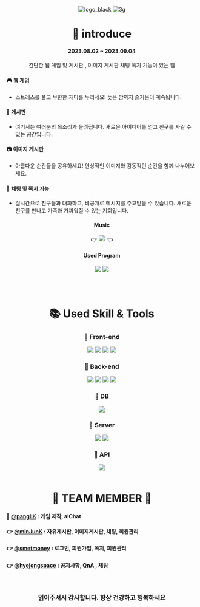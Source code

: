 <div align="center">
	
![logo_black](https://github.com/pangilK/TAG1/assets/129753181/b4ad3416-3126-4760-bc57-f91e52f9c0e1)
![3g](https://github.com/pangilK/TAG1/assets/129753181/ca260d87-6c6c-4a83-ada1-4646e167fd20)

#  👀 introduce
#### 2023.08.02 ~ 2023.09.04
간단한 웹 게임 및 게시판 , 이미지 게시판 채팅 쪽지 기능이 있는 웹
<br>
<div align="left"> 
	
#### 🎮 웹 게임
- 스트레스를 풀고 무한한 재미를 누리세요! 늦은 밤까지 즐거움이 계속됩니다.

#### 📢 게시판
- 여기서는 여러분의 목소리가 들려집니다. 새로운 아이디어를 얻고 친구를 사귈 수 있는 공간입니다.

#### 📷 이미지 게시판
- 아름다운 순간들을 공유하세요! 인상적인 이미지와 감동적인 순간을 함께 나누어보세요.

#### 💬 채팅 및 쪽지 기능
- 실시간으로 친구들과 대화하고, 비공개로 메시지를 주고받을 수 있습니다. 새로운 친구를 만나고 가족과 가까워질 수 있는 기회입니다.

</div>

	
#### Music
👉 [<img src="https://img.shields.io/badge/@crnnwrth-E4405F?style=for-the-badge&logo=instagram&logoColor=white" />](https://www.instagram.com/crnnwrth/) 👈
#### Used Program
<img src="https://img.shields.io/badge/Eclipse IDE-2C2255?style=for-the-badge&logo=Eclipse&logoColor=white"/> 
<img src="https://img.shields.io/badge/github-181717?style=for-the-badge&logo=github&logoColor=white">


<br><br>

# 📚 Used Skill & Tools
### 🔹 Front-end
 <img src="https://img.shields.io/badge/html5-E34F26?style=for-the-badge&logo=html5&logoColor=white"> 
  <img src="https://img.shields.io/badge/css-1572B6?style=for-the-badge&logo=css3&logoColor=white"> 
  <img src="https://img.shields.io/badge/javascript-F7DF1E?style=for-the-badge&logo=javascript&logoColor=white"> 
  <img src="https://img.shields.io/badge/jquery-0769AD?style=for-the-badge&logo=jquery&logoColor=white">
  
### 🔹 Back-end
  <img src="https://img.shields.io/badge/Apache Maven-C71A36?style=for-the-badge&logo=Apache Maven&logoColor=white" />
	<img src="https://img.shields.io/badge/Java-007396?style=for-the-badge&logo=openJDK&logoColor=white" />
  <img src="https://img.shields.io/badge/Spring-6DB33F?style=for-the-badge&logo=Spring&logoColor=white" />
  <img src="https://img.shields.io/badge/Spring Security-6DB33F?style=for-the-badge&logo=Spring Security&logoColor=white" />

### 🔹 DB
  <img src="https://img.shields.io/badge/mysql-4479A1?style=for-the-badge&logo=mysql&logoColor=white"> 
  
### 🔹 Server
  <img src="https://img.shields.io/badge/Amazon AWS-232F3E?style=for-the-badge&logo=Amazon AWS&logoColor=white" />
  <img src="https://img.shields.io/badge/Apache Tomcat-F8DC75?style=for-the-badge&logo=Apache Tomcat&logoColor=white" />

### 🔹 API
<img src="https://img.shields.io/badge/ChatGPTAPI-F8DC75?style=for-the-badge&logo=&logoColor=white" />
<br><br>

# 💙 TEAM MEMBER 💙
<div align="left">
	
 #### 👑 [@pangliK](https://github.com/pangilK) : 게임 제작, aiChat
 #### 👉 [@minJunK](https://github.com/minjunK) : 자유게시판, 이미지게시판, 채팅, 회원관리
 #### 👉 [@smetmoney](https://github.com/smetmoney) : 로그인, 회원가입, 쪽지, 회원관리
 #### 👉 [@hyejongspace](https://github.com/hyejeongspace) : 공지사항, QnA , 채팅
</div>
<br>

### 읽어주셔서 감사합니다. 항상 건강하고 행복하세요

